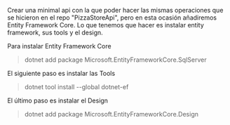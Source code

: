 Crear una minimal api con la que poder hacer las mismas operaciones que se hicieron en el repo "PizzaStoreApi", pero en esta ocasión añadiremos Entity Framework Core.
Lo que tenemos que hacer es instalar entity framework, sus tools y el design.

Para instalar Entity Framework Core
> dotnet add package Microsoft.EntityFrameworkCore.SqlServer

El siguiente paso es instalar las Tools
> dotnet tool install --global dotnet-ef

El último paso es instalar el Design
> dotnet add package Microsoft.EntityFrameworkCore.Design

